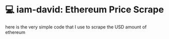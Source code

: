 # 💻 iam-david: Ethereum Price Scrape

here is the very simple code that I use to scrape the USD amount of ethereum